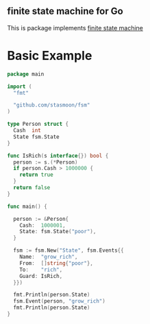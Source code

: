 ##  finite state machine for Go

This is package implements [finite state machine](https://en.wikipedia.org/wiki/Finite-state_machine)

# Basic Example

```go
package main

import (
  "fmt"

  "github.com/stasmoon/fsm"
)

type Person struct {
  Сash  int
  State fsm.State
}

func IsRich(s interface{}) bool {
  person := s.(*Person)
  if person.Сash > 1000000 {
    return true
  }
  return false
}

func main() {

  person := &Person{
    Сash:  1000001,
    State: fsm.State("poor"),
  }

  fsm := fsm.New("State", fsm.Events{{
    Name:  "grow_rich",
    From:  []string{"poor"},
    To:    "rich",
    Guard: IsRich,
  }})

  fmt.Println(person.State)
  fsm.Event(person, "grow_rich")
  fmt.Println(person.State)
}
```